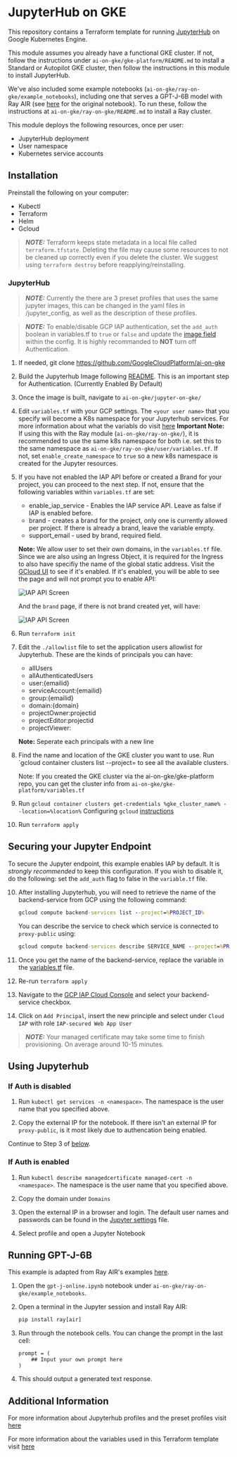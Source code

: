 # JupyterHub on GKE

This repository contains a Terraform template for running [JupyterHub](https://jupyter.org/hub) on Google Kubernetes Engine.

This module assumes you already have a functional GKE cluster. If not, follow the instructions under `ai-on-gke/gke-platform/README.md`
to install a Standard or Autopilot GKE cluster, then follow the instructions in this module to install JupyterHub.

We've also included some example notebooks (`ai-on-gke/ray-on-gke/example_notebooks`), including one that serves a GPT-J-6B model with Ray AIR (see
[here](https://docs.ray.io/en/master/ray-air/examples/gptj_serving.html) for the original notebook). To run these, follow the instructions at
`ai-on-gke/ray-on-gke/README.md` to install a Ray cluster.

This module deploys the following resources, once per user:
* JupyterHub deployment
* User namespace
* Kubernetes service accounts

## Installation

Preinstall the following on your computer:
* Kubectl
* Terraform
* Helm
* Gcloud

> **_NOTE:_** Terraform keeps state metadata in a local file called `terraform.tfstate`. Deleting the file may cause some resources to not be cleaned up correctly even if you delete the cluster. We suggest using `terraform destroy` before reapplying/reinstalling.

### JupyterHub

> **_NOTE:_** Currently the there are 3 preset profiles that uses the same jupyter images, this can be changed in the yaml files in /jupyter_config, as well as the description of these profiles.

> **_NOTE:_** To enable/disable GCP IAP authentication, set the `add_auth` boolean in variables.tf to `true` or `false` and update the [image field](https://github.com/GoogleCloudPlatform/ai-on-gke/blob/main/jupyter-on-gke/jupyter_config/config-selfauth.yaml#L12) within the config. It is highly recommanded to **NOT** turn off Authentication.

1. If needed, git clone https://github.com/GoogleCloudPlatform/ai-on-gke

2. Build the Jupyterhub Image following [README](https://github.com/GoogleCloudPlatform/ai-on-gke/blob/main/jupyter-on-gke/authentication/README.MD). This is an important step for Authentication. (Currently Enabled By Default)

3. Once the image is built, navigate to `ai-on-gke/jupyter-on-gke/`

4. Edit `variables.tf` with your GCP settings. The `<your user name>` that you specify will become a K8s namespace for your Jupyterhub services. For more information about what the variabls do visit [here](https://github.com/GoogleCloudPlatform/ai-on-gke/blob/main/jupyter-on-gke/variable_definitions.md)
**Important Note:**
If using this with the Ray module (`ai-on-gke/ray-on-gke/`), it is recommended to use the same k8s namespace
for both i.e. set this to the same namespace as `ai-on-gke/ray-on-gke/user/variables.tf`.
If not, set `enable_create_namespace` to `true` so a new k8s namespace is created for the Jupyter resources.

5. If you have not enabled the IAP API before or created a Brand for your project, you can proceed to the next step. If not, ensure that the following variables within `variables.tf` are set:

    * enable_iap_service - Enables the IAP service API. Leave as false if IAP is enabled before.
    * brand - creates a brand for the project, only one is currently allowed per project. If there is already a brand, leave the variable empty.
    * support_email - used by brand, required field.

    **Note:**
    We allow user to set their own domains, in the `variables.tf` file. Since we are also using an Ingress Object, it is required for the Ingress to also have specifiy the name of the global static address.
    Visit the [GCloud UI](https://pantheon.corp.google.com/security/iap) to see if it's enabled. If it's enabled, you will be able to see the page and will not prompt you to enable API:

    ![IAP API Screen](./images/iap_enable_api_screenshot.png)

    And the `brand` page, if there is not brand created yet, will have:

    ![IAP API Screen](./images/consent_screen_screenshot.png)

5. Run `terraform init`

6. Edit the `./allowlist` file to set the application users allowlist for Jupyterhub. These are the kinds of principals you can have:

    * allUsers
    * allAuthenticatedUsers
    * user:{emailid}
    * serviceAccount:{emailid}
    * group:{emailid}
    * domain:{domain}
    * projectOwner:projectid
    * projectEditor:projectid
    * projectViewer:

    **Note:** Seperate each principals with a new line

7. Find the name and location of the GKE cluster you want to use.
   Run `gcloud container clusters list --project=<your GCP project> to see all the available clusters.

   Note: If you created the GKE cluster via the ai-on-gke/gke-platform repo, you can get the cluster info from `ai-on-gke/gke-platform/variables.tf`

8. Run `gcloud container clusters get-credentials %gke_cluster_name% --location=%location%`
   Configuring `gcloud` [instructions](https://cloud.google.com/sdk/docs/initializing)

9. Run `terraform apply`

## Securing your Jupyter Endpoint

To secure the Jupyter endpoint, this example enables IAP by default. It is _strongly recommended_ to keep this configuration. If you wish to disable it, do the following: set the `add_auth` flag to false in the `variable.tf` file.

10. After installing Jupyterhub, you will need to retrieve the name of the backend-service from GCP using the following command:

    ```cmd
    gcloud compute backend-services list --project=%PROJECT_ID%
    ```

    You can describe the service to check which service is connected to `proxy-public` using:

    ```cmd
    gcloud compute backend-services describe SERVICE_NAME --project=%PROJECT_ID% --global
    ```

11. Once you get the name of the backend-service, replace the variable in the [variables.tf](https://github.com/GoogleCloudPlatform/ai-on-gke/blob/main/jupyter-on-gke/variables.tf) file.

12. Re-run `terraform apply`

13. Navigate to the [GCP IAP Cloud Console](https://pantheon.corp.google.com/security/iap) and select your backend-service checkbox.

14. Click on `Add Principal`, insert the new principle and select under `Cloud IAP` with role `IAP-secured Web App User`

> **_NOTE:_** Your managed certificate may take some time to finish provisioning. On average around 10-15 minutes. 

## Using Jupyterhub

### If Auth is disabled

1. Run `kubectl get services -n <namespace>`. The namespace is the user name that you specified above.

2. Copy the external IP for the notebook. If there isn't an external IP for `proxy-public`, is it most likely due to authencation being enabled.

Continue to Step 3 of [below](#if-auth-is-enabled).

### If Auth is enabled

1. Run `kubectl describe managedcertificate managed-cert -n <namespace>`. The namespace is the user name that you specified above.

2. Copy the domain under `Domains`

3. Open the external IP in a browser and login. The default user names and
   passwords can be found in the [Jupyter
   settings](https://github.com/GoogleCloudPlatform/ai-on-gke/blob/main/jupyter-on-gke/jupyter_config/config-selfauth.yaml) file.

4. Select profile and open a Jupyter Notebook

## Running GPT-J-6B

This example is adapted from Ray AIR's examples [here](https://docs.ray.io/en/master/ray-air/examples/gptj_serving.html).

1. Open the `gpt-j-online.ipynb` notebook under `ai-on-gke/ray-on-gke/example_notebooks`.

2. Open a terminal in the Jupyter session and install Ray AIR:

    ```cmd
    pip install ray[air]
    ```

3. Run through the notebook cells. You can change the prompt in the last cell:

    ```jupyter
    prompt = (
        ## Input your own prompt here
    )
    ```

4. This should output a generated text response.

## Additional Information

For more information about Jupyterhub profiles and the preset profiles visit [here](https://github.com/GoogleCloudPlatform/ai-on-gke/blob/main/jupyter-on-gke/profiles.md)

For more information about the variables used in this Terraform template visit [here](https://github.com/GoogleCloudPlatform/ai-on-gke/blob/main/jupyter-on-gke/variable_definitions.md)
